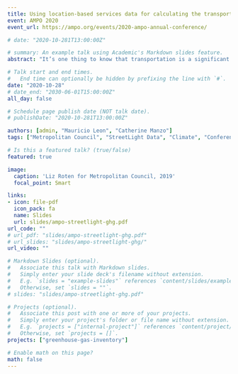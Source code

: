 ```yaml
---
title: Using location-based services data for calculating the transportation greenhouse gas emissions of communities in Minnesota's Metropolitan Region
event: AMPO 2020
event_url: https://ampo.org/events/2020-ampo-annual-conference/

# date: "2020-10-281T13:00:00Z"

# summary: An example talk using Academic's Markdown slides feature.
abstract: "It’s one thing to know that transportation is a significant cause of greenhouse gas emissions — it’s another to quantify how much. To address the scarcity of transportation emissions data in Minnesota, the Metropolitan Council of the Twin Cities has developed greenhouse gas emission estimates for transportation and land for cities, townships, and counties of the Twin Cities Metropolitan Region. This session will demonstrate how to leverage big data to centralize this type of research, save public funding, and enable communities to focus their efforts on implementing strategies to become more sustainable."

# Talk start and end times.
#   End time can optionally be hidden by prefixing the line with `#`.
date: "2020-10-28"
# date_end: "2030-06-01T15:00:00Z"
all_day: false

# Schedule page publish date (NOT talk date).
# publishDate: "2020-10-281T13:00:00Z"

authors: [admin, "Mauricio Leon", "Catherine Manzo"]
tags: ["Metropolitan Council", "StreetLight Data", "Climate", "Conference"]

# Is this a featured talk? (true/false)
featured: true

image:
  caption: 'Liz Roten for Metropolitan Council, 2019'
  focal_point: Smart

links:
- icon: file-pdf
  icon_pack: fa
  name: Slides
  url: slides/ampo-streetlight-ghg.pdf
url_code: ""
# url_pdf: "slides/ampo-streetlight-ghg.pdf"
# url_slides: "slides/ampo-streetlight-ghg/"
url_video: ""

# Markdown Slides (optional).
#   Associate this talk with Markdown slides.
#   Simply enter your slide deck's filename without extension.
#   E.g. `slides = "example-slides"` references `content/slides/example-slides.md`.
#   Otherwise, set `slides = ""`.
# slides: "slides/ampo-streetlight-ghg.pdf"

# Projects (optional).
#   Associate this post with one or more of your projects.
#   Simply enter your project's folder or file name without extension.
#   E.g. `projects = ["internal-project"]` references `content/project/deep-learning/index.md`.
#   Otherwise, set `projects = []`.
projects: ["greenhouse-gas-inventory"]

# Enable math on this page?
math: false
---
```

